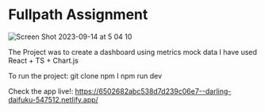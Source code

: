 # Fullpath Assignment
![Screen Shot 2023-09-14 at 5 04 10](https://github.com/Idanatiya/Fullpath-Assignment/assets/71948616/b0fd4e46-3b04-4cad-874a-db0bcef155f9)

The Project was to create a dashboard using metrics mock data
I have used React + TS  + Chart.js

To run the project:
git clone
npm I
npm run dev

Check the app live!:
https://6502682abc538d7d239c06e7--darling-daifuku-547512.netlify.app/


